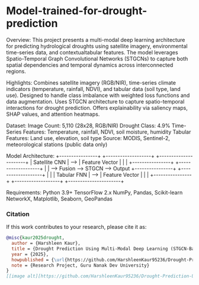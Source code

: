 # Model-trained-for-drought-prediction
Overview: 
  This project presents a multi-modal deep learning architecture for predicting hydrological droughts using satellite imagery, environmental time-series data, and contextualtabular features. The model leverages Spatio-Temporal Graph Convolutional Networks (STGCNs) to capture both spatial dependencies and temporal dynamics across    interconnected regions.

  
Highlights:
  Combines satellite imagery (RGB/NIR), time-series climate indicators (temperature, rainfall, NDVI), and tabular data (soil type, land use). Designed to handle class imbalance with weighted loss functions and data augmentation. Uses STGCN architecture to capture spatio-temporal interactions for drought prediction. Offers explainability via saliency maps, SHAP values, and attention heatmaps.

  
Dataset:
  Image Count: 5,110 (28x28, RGB/NIR)
  Drought Class: 4.9%
  Time-Series Features: Temperature, rainfall, NDVI, soil moisture, humidity
  Tabular Features: Land use, elevation, soil type
  Source: MODIS, Sentinel-2, meteorological stations (public data only)

Model Architecture:
  +----------------+     +-------------------+     +----------------------+
| Satellite CNN  | --> | Feature Vector     |     |                      |
+----------------+     +-------------------+     |                      |
                                                   --> Fusion --> STGCN --> Output
+----------------+     +-------------------+     |                      |
| Tabular FNN    | --> | Feature Vector     |     |                      |
+----------------+     +-------------------+     +----------------------+

Requirements:
  Python 3.9+
  TensorFlow 2.x
  NumPy, Pandas, Scikit-learn
  NetworkX, Matplotlib, Seaborn, GeoPandas

### Citation

If this work contributes to your research, please cite it as:

```bibtex
@misc{kaur2025drought,
  author = {Harshleen Kaur},
  title = {Drought Prediction Using Multi-Modal Deep Learning (STGCN-Based)},
  year = {2025},
  howpublished = {\url{https://github.com/HarshleenKaur95236/Drought-Prediction-Using-Multi-Modal-Deep-Learning-STGCN-Based.}},
  note = {Research Project, Guru Nanak Dev University}
}
[[image alt][https://github.com/HarshleenKaur95236/Drought-Prediction-Using-Multi-Modal-Deep-Learning-STGCN-Based/blob/7bd8177950cc0a20965c2340e8b327b2d1016af7/image_0_barren_land.png]]


